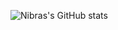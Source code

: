 ![Nibras's GitHub stats](https://github-readme-stats.vercel.app/api?username=dev4ult&show_icons=true&theme=highcontrast)
